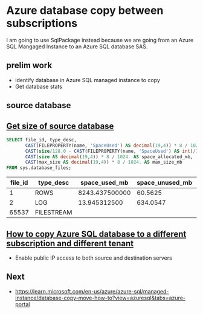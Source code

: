 # Azure database copy between subscriptions

I am going to use SqlPackage instead because we are going from an Azure SQL Mangaged Instance to an Azure SQL database SAS.

## prelim work

- identify database in Azure SQL managed instance to copy
- Get database stats

## source database

## **[Get size of source database](https://learn.microsoft.com/en-us/azure/azure-sql/database/file-space-manage?view=azuresql-db)**

```sql
SELECT file_id, type_desc,
       CAST(FILEPROPERTY(name, 'SpaceUsed') AS decimal(19,4)) * 8 / 1024. AS space_used_mb,
       CAST(size/128.0 - CAST(FILEPROPERTY(name, 'SpaceUsed') AS int)/128.0 AS decimal(19,4)) AS space_unused_mb,
       CAST(size AS decimal(19,4)) * 8 / 1024. AS space_allocated_mb,
       CAST(max_size AS decimal(19,4)) * 8 / 1024. AS max_size_mb
FROM sys.database_files;
```

|file_id|type_desc|space_used_mb|space_unused_mb|space_allocated_mb|max_size_mb|
|-------|---------|-------------|---------------|------------------|-----------|
|1|ROWS|8243.437500000|60.5625|8304.000000000|131072.000000000|
|2|LOG|13.945312500|634.0547|648.000000000|1048576.000000000|
|65537|FILESTREAM|||0.000000000|-0.007812500|

## **[How to copy Azure SQL database to a different subscription and different tenant](https://techcommunity.microsoft.com/t5/azure-database-support-blog/how-to-copy-azure-sql-database-to-a-different-subscription-and/ba-p/3965985)**

- Enable public IP access to both source and destination servers

## Next

- <https://learn.microsoft.com/en-us/azure/azure-sql/managed-instance/database-copy-move-how-to?view=azuresql&tabs=azure-portal>
